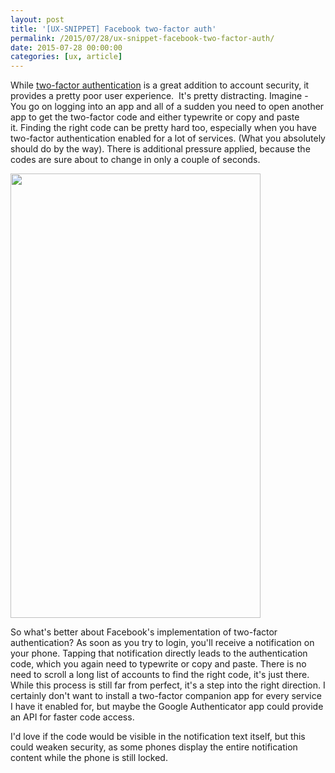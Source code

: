 ```yaml
---
layout: post
title: '[UX-SNIPPET] Facebook two-factor auth'
permalink: /2015/07/28/ux-snippet-facebook-two-factor-auth/
date: 2015-07-28 00:00:00
categories: [ux, article]
---
```


While [two-factor authentication](https://en.wikipedia.org/wiki/Two-factor_authentication 'https://en.wikipedia.org/wiki/Two-factor_authentication') is a great addition to account security, it provides a pretty poor user experience. 
It's pretty distracting. Imagine - You go on logging into an app and all of a sudden you need to open another app to get the two-factor code and either typewrite or copy and paste it. Finding the right code can be pretty hard too, especially when you have two-factor authentication enabled for a lot of services. (What you absolutely should do by the way). There is additional pressure applied, because the codes are sure about to change in only a couple of seconds.

<img
  src="https://image.jimcdn.com/app/cms/image/transf/dimension=990x10000:format=jpg/path/se42d1516dcb4082b/image/ibdf3d847899c2c08/version/1438075465/account-list-in-google-authenticator.jpg"
  width="400"
  height="711" />

So what's better about Facebook's implementation of two-factor authentication? As soon as you try to login, you'll receive a notification on your phone. Tapping that notification directly leads to the authentication code, which you again need to typewrite or copy and paste. There is no need to scroll a long list of accounts to find the right code, it's just there.
While this process is still far from perfect, it's a step into the right direction. I certainly don't want to install a two-factor companion app for every service I have it enabled for, but maybe the Google Authenticator app could provide an API for faster code access.

I'd love if the code would be visible in the notification text itself, but this could weaken security, as some phones display the entire notification content while the phone is still locked.
